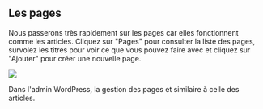 Les pages
---------

Nous passerons très rapidement sur les pages car elles fonctionnent comme les articles. Cliquez sur "Pages" pour consulter la liste des pages, survolez les titres pour voir ce que vous pouvez faire avec et cliquez sur "Ajouter" pour créer une nouvelle page.

![](https://baptistepages.com/wp-content/uploads/2020/10/image-20-800x390.png.webp)

Dans l'admin WordPress, la gestion des pages et similaire à celle des articles.
